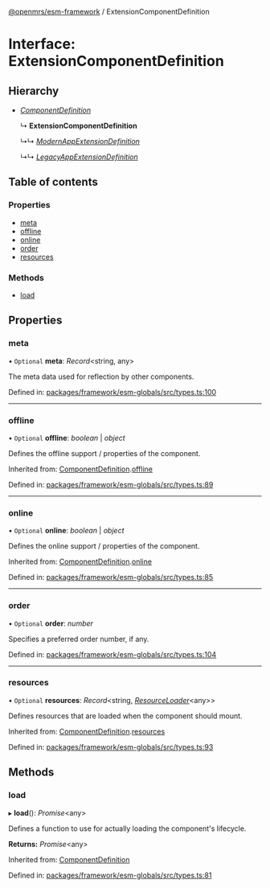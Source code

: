 [@openmrs/esm-framework](../API.md) / ExtensionComponentDefinition

# Interface: ExtensionComponentDefinition

## Hierarchy

- [*ComponentDefinition*](componentdefinition.md)

  ↳ **ExtensionComponentDefinition**

  ↳↳ [*ModernAppExtensionDefinition*](modernappextensiondefinition.md)

  ↳↳ [*LegacyAppExtensionDefinition*](legacyappextensiondefinition.md)

## Table of contents

### Properties

- [meta](extensioncomponentdefinition.md#meta)
- [offline](extensioncomponentdefinition.md#offline)
- [online](extensioncomponentdefinition.md#online)
- [order](extensioncomponentdefinition.md#order)
- [resources](extensioncomponentdefinition.md#resources)

### Methods

- [load](extensioncomponentdefinition.md#load)

## Properties

### meta

• `Optional` **meta**: *Record*<string, any\>

The meta data used for reflection by other components.

Defined in: [packages/framework/esm-globals/src/types.ts:100](https://github.com/openmrs/openmrs-esm-core/blob/master/packages/framework/esm-globals/src/types.ts#L100)

___

### offline

• `Optional` **offline**: *boolean* \| *object*

Defines the offline support / properties of the component.

Inherited from: [ComponentDefinition](componentdefinition.md).[offline](componentdefinition.md#offline)

Defined in: [packages/framework/esm-globals/src/types.ts:89](https://github.com/openmrs/openmrs-esm-core/blob/master/packages/framework/esm-globals/src/types.ts#L89)

___

### online

• `Optional` **online**: *boolean* \| *object*

Defines the online support / properties of the component.

Inherited from: [ComponentDefinition](componentdefinition.md).[online](componentdefinition.md#online)

Defined in: [packages/framework/esm-globals/src/types.ts:85](https://github.com/openmrs/openmrs-esm-core/blob/master/packages/framework/esm-globals/src/types.ts#L85)

___

### order

• `Optional` **order**: *number*

Specifies a preferred order number, if any.

Defined in: [packages/framework/esm-globals/src/types.ts:104](https://github.com/openmrs/openmrs-esm-core/blob/master/packages/framework/esm-globals/src/types.ts#L104)

___

### resources

• `Optional` **resources**: *Record*<string, [*ResourceLoader*](resourceloader.md)<any\>\>

Defines resources that are loaded when the component should mount.

Inherited from: [ComponentDefinition](componentdefinition.md).[resources](componentdefinition.md#resources)

Defined in: [packages/framework/esm-globals/src/types.ts:93](https://github.com/openmrs/openmrs-esm-core/blob/master/packages/framework/esm-globals/src/types.ts#L93)

## Methods

### load

▸ **load**(): *Promise*<any\>

Defines a function to use for actually loading the component's lifecycle.

**Returns:** *Promise*<any\>

Inherited from: [ComponentDefinition](componentdefinition.md)

Defined in: [packages/framework/esm-globals/src/types.ts:81](https://github.com/openmrs/openmrs-esm-core/blob/master/packages/framework/esm-globals/src/types.ts#L81)
